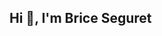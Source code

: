 ## Hi 👋, I'm Brice Seguret

<!--
**Briceseg40/Briceseg40** is a ✨ _special_ ✨ repository because its `README.md` (this file) appears on your GitHub profile.

Here are some ideas to get you started:

- 🔭 I’m currently working on ...
- 🌱 I’m currently learning ...
- 👯 I’m looking to collaborate on ...
- 🤔 I’m looking for help with ...
- 💬 Ask me about ...
- 📫 How to reach me: brice.seguret@gmail.com
- 😄 Pronouns: ...
- ⚡ Fun fact: ...
-->
